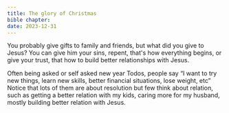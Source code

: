 ```yaml
---
title: The glory of Christmas
bible chapter: 
date: 2023-12-31
---
```

You probably give gifts to family and friends, but what did you give to Jesus? You can give him your sins, repent, that's how everything begins, or give your trust, that how to build better relationships with Jesus.

Often being asked or self asked new year Todos, people say “I want to try new things, learn new skills, better financial situations, lose weight, etc” Notice that lots of them are about resolution but few think about relation, such as getting a better relation with my kids, caring more for my husband, mostly building better relation with Jesus.